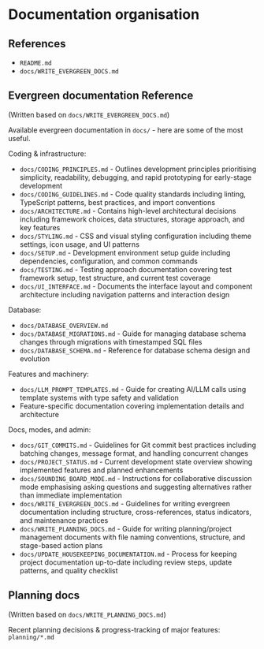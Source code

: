 # Documentation organisation

## References

- `README.md`
- `docs/WRITE_EVERGREEN_DOCS.md`


## Evergreen documentation Reference

(Written based on `docs/WRITE_EVERGREEN_DOCS.md`)

Available evergreen documentation in `docs/` - here are some of the most useful.

Coding & infrastructure:
- `docs/CODING_PRINCIPLES.md` - Outlines development principles prioritising simplicity, readability, debugging, and rapid prototyping for early-stage development
- `docs/CODING_GUIDELINES.md` - Code quality standards including linting, TypeScript patterns, best practices, and import conventions
- `docs/ARCHITECTURE.md` - Contains high-level architectural decisions including framework choices, data structures, storage approach, and key features
- `docs/STYLING.md` - CSS and visual styling configuration including theme settings, icon usage, and UI patterns
- `docs/SETUP.md` - Development environment setup guide including dependencies, configuration, and common commands
- `docs/TESTING.md` - Testing approach documentation covering test framework setup, test structure, and current test coverage
- `docs/UI_INTERFACE.md` - Documents the interface layout and component architecture including navigation patterns and interaction design

Database:
- `docs/DATABASE_OVERVIEW.md`
- `docs/DATABASE_MIGRATIONS.md` - Guide for managing database schema changes through migrations with timestamped SQL files
- `docs/DATABASE_SCHEMA.md` - Reference for database schema design and evolution

Features and machinery:
- `docs/LLM_PROMPT_TEMPLATES.md` - Guide for creating AI/LLM calls using template systems with type safety and validation
- Feature-specific documentation covering implementation details and architecture

Docs, modes, and admin:
- `docs/GIT_COMMITS.md` - Guidelines for Git commit best practices including batching changes, message format, and handling concurrent changes
- `docs/PROJECT_STATUS.md` - Current development state overview showing implemented features and planned enhancements
- `docs/SOUNDING_BOARD_MODE.md` - Instructions for collaborative discussion mode emphasising asking questions and suggesting alternatives rather than immediate implementation
- `docs/WRITE_EVERGREEN_DOCS.md` - Guidelines for writing evergreen documentation including structure, cross-references, status indicators, and maintenance practices
- `docs/WRITE_PLANNING_DOCS.md` - Guide for writing planning/project management documents with file naming conventions, structure, and stage-based action plans
- `docs/UPDATE_HOUSEKEEPING_DOCUMENTATION.md` - Process for keeping project documentation up-to-date including review steps, update patterns, and quality checklist


## Planning docs

(Written based on `docs/WRITE_PLANNING_DOCS.md`)

Recent planning decisions & progress-tracking of major features: `planning/*.md`
